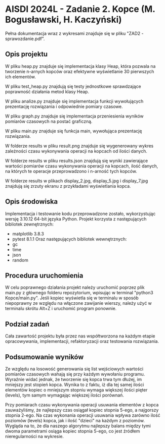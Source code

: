 # AISDI 2024L - Zadanie 2. Kopce (M. Bogusławski, H. Kaczyński)
Pełna dokumentacja wraz z wykresami znajduje się w pliku "ZAD2 - sprawozdanie.pdf".

## Opis projektu
W pliku heap.py znajduje się implementacja klasy Heap, która pozwala na tworzenie n-arnych kopców oraz efektywne wyświetlanie 30 pierwszych ich elementów.

W pliku test_heap.py znajdują się testy jednostkowe sprawdzające poprawność działania metod klasy Heap.

W pliku analize.py znajduje się implementacja funkcji wywołujących prezentację rozwiązania i odpowiednie pomiary czasowe.

W pliku graph.py znajduje się implementacja przeniesienia wyników pomiarów czasowych na postać graficzną.

W pliku main.py znajduje się funkcja main, wywołująca prezentację rozwiązania.

W folderze results w pliku result.png znajduje się wygenerowany wykres zależności czasu wykonywania operacji na kopcach od ilości danych.

W folderze results w pliku results.json znajdują się wyniki zawierające wartości pomiarów czasu wykonywania operacji na kopcach, ilość danych, na których te operacje przeprowadzono i n-arność tych kopców.

W folderze results w plikach display_2.jpg, display_5.jpg i display_7.jpg znajdują się zrzuty ekranu z przykładami wyświetlania kopca.


## Opis środowiska
Implementacja i testowanie kodu przeprowadzone zostało, wykorzystując wersję 3.10.12 64-bit języka Python.
Projekt korzysta z następujących bibliotek zewnętrznych:
- matplotlib 3.8.3
- pytest 8.1.1
Oraz następujących bibliotek wewnętrznych:
- gc 
- time
- json
- random


## Procedura uruchomienia
W celu poprawnego działania projekt należy uruchomić poprzez plik main.py z głównego folderu repozytorium, wpisując w terminal "python3 Kopce/main.py". Jeśli kopiec wyświetla się w terminalu w sposób niepoprawny ze względu na włączone zawijanie wierszy, należy użyć w terminalu skrótu Alt+Z i uruchomić program ponownie.

## Podział zadań
Cała zawartość projektu była przez nas współtworzona na każdym etapie opracowywania, implementacji, refaktoryzacji oraz testowania rozwiązania.

## Podsumowanie wyników
Ze względu na losowość generowania się list wejściowych wartości pomiarów czasowych wahają się przy każdym wywołaniu programu. Wyraźnie widać jednak, że tworzenie się kopca trwa tym dłużej, im mniejszy jest stopień kopca. Wynika to z faktu, iż dla tej samej ilości elementów kopiec o mniejszym stopniu wymaga większej ilości pięter (levels), tym samym wymagając większej ilości porównań.

Przy pomiarach czasu wykonywania operacji usuwania elementów z kopca zauważyliśmy, że najlepszy czas osiągał kopiec stopnia 5-ego, a najgorszy stopnia 2-ego. Na czas wykonania operacji usuwania wpływa zarówno ilość poziomów (levels) kopca, jak i ilość "dzieci" na każdym z poziomów. 
Wygląda na to, że dla naszego algorytmu najlepszy balans między tymi dwoma parametrami osiąga kopiec stopnia 5-ego, co jest źródłem nieregularności na wykresie. 
